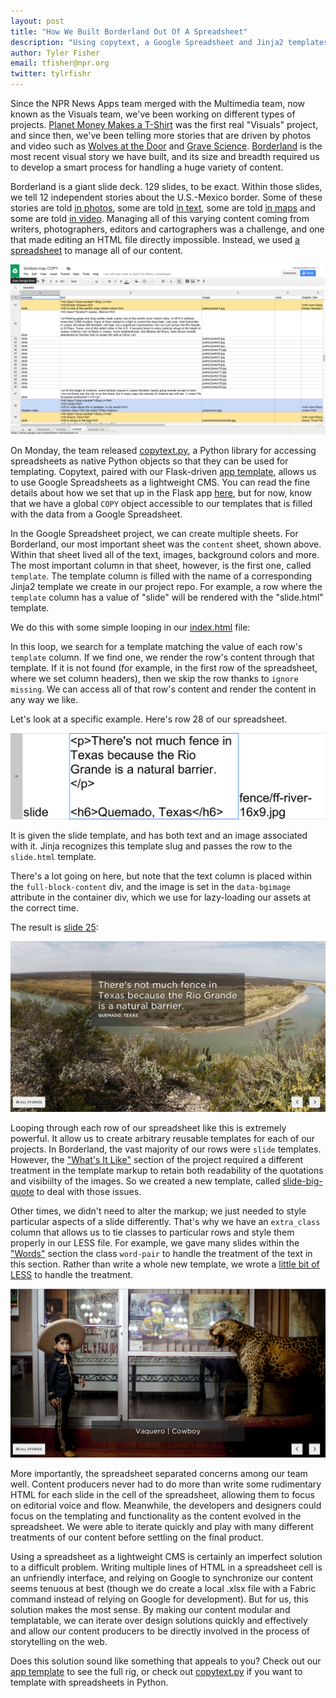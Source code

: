 ```yaml
---
layout: post
title: "How We Built Borderland Out Of A Spreadsheet"
description: "Using copytext, a Google Spreadsheet and Jinja2 templates, we built Borderland in a modular and repeatable way."
author: Tyler Fisher
email: tfisher@npr.org
twitter: tylrfishr
---
```


Since the NPR News Apps team merged with the Multimedia team, now known as the Visuals team, we've been working on different types of projects. [Planet Money Makes a T-Shirt](http://apps.npr.org/tshirt) was the first real "Visuals" project, and since then, we've been telling more stories that are driven by photos and video such as [Wolves at the Door](http://apps.npr.org/wolves) and [Grave Science](http://apps.npr.org/grave-science). [Borderland](http://.apps.npr.org/borderland) is the most recent visual story we have built, and its size and breadth required us to develop a smart process for handling a huge variety of content. 

Borderland is a giant slide deck. 129 slides, to be exact. Within those slides, we tell 12 independent stories about the U.S.-Mexico border. Some of these stories are told [in photos](http://apps.npr.org/borderland/#_/empty-houses), some are told [in text](http://apps.npr.org/borderland/#_/apprehension), some are told [in maps](http://apps.npr.org/borderland/#_/drawing-the-line) and some are told [in video](http://apps.npr.org/borderland/#_/junior). Managing all of this varying content coming from writers, photographers, editors and cartographers was a challenge, and one that made editing an HTML file directly impossible. Instead, we used [a spreadsheet](https://docs.google.com/spreadsheet/ccc?key=0AlXMOHKxzQVRdGN6cHM2WFJpZ2pvRVpxM3JqNkUyMlE&usp=sharing#gid=1) to manage all of our content.

![A screenshot of our content spreadsheet](/img/spreadsheet.jpg)

On Monday, the team released [copytext.py](http://github.com/nprapps/copytext), a Python library for accessing spreadsheets as native Python objects so that they can be used for templating. Copytext, paired with our Flask-driven [app template](http://github.com/nprapps/app-template), allows us to use Google Spreadsheets as a lightweight CMS. You can read the fine details about how we set that up in the Flask app [here](http://blog.apps.npr.org/2014/04/21/introducing-copytext-py.html), but for now, know that we have a global `COPY` object accessible to our templates that is filled with the data from a Google Spreadsheet.

In the Google Spreadsheet project, we can create multiple sheets. For Borderland, our most important sheet was the `content` sheet, shown above. Within that sheet lived all of the text, images, background colors and more. The most important column in that sheet, however, is the first one, called `template`. The template column is filled with the name of a corresponding Jinja2 template we create in our project repo. For example, a row where the `template` column has a value of "slide" will be rendered with the "slide.html" template.

We do this with some simple looping in our [index.html](https://github.com/nprapps/borders-map/blob/master/templates/index.html) file:

<script src="https://gist.github.com/TylerFisher/11218882.js"> </script>

In this loop, we search for a template matching the value of each row's `template` column. If we find one, we render the row's content through that template. If it is not found (for example, in the first row of the spreadsheet, where we set column headers), then we skip the row thanks to `ignore missing`. We can access all of that row's content and render the content in any way we like.

Let's look at a specific example. Here's row 28 of our spreadsheet.

![Row 28](/img/row.jpg)

It is given the slide template, and has both text and an image associated with it. Jinja recognizes this template slug and passes the row to the `slide.html` template.

<script src="https://gist.github.com/TylerFisher/11218917.js"> </script>

There's a lot going on here, but note that the text column is placed within the `full-block-content` div, and the image is set in the `data-bgimage` attribute in the container div, which we use for lazy-loading our assets at the correct time.

The result is [slide 25](http://apps.npr.org/borderland/#_/25):

![Slide 25](/img/slide.jpg)

Looping through each row of our spreadsheet like this is extremely powerful. It allow us to create arbitrary reusable templates for each of our projects. In Borderland, the vast majority of our rows were `slide` templates. However, the ["What's It Like"](http://apps.npr.org/borderland/#_/36) section of the project required a different treatment in the template markup to retain both readability of the quotations and visibiilty of the images. So we created a new template, called [slide-big-quote](https://github.com/nprapps/borders-map/blob/master/templates/slide-big-quote.html) to deal with those issues. 

Other times, we didn't need to alter the markup; we just needed to style particular aspects of a slide differently. That's why we have an `extra_class` column that allows us to tie classes to particular rows and style them properly in our LESS file. For example, we gave many slides within the ["Words"](http://apps.npr.org/borderland/#_/words) section the class `word-pair` to handle the treatment of the text in this section. Rather than write a whole new template, we wrote a [little bit of LESS](https://github.com/nprapps/borders-map/blob/master/less/app.less#L1187) to handle the treatment. 

![Words](/img/words.jpg)

More importantly, the spreadsheet separated concerns among our team well. Content producers never had to do more than write some rudimentary HTML for each slide in the cell of the spreadsheet, allowing them to focus on editorial voice and flow. Meanwhile, the developers and designers could focus on the templating and functionality as the content evolved in the spreadsheet. We were able to iterate quickly and play with many different treatments of our content before settling on the final product.

Using a spreadsheet as a lightweight CMS is certainly an imperfect solution to a difficult problem. Writing multiple lines of HTML in a spreadsheet cell is an unfriendly interface, and relying on Google to synchronize our content seems tenuous at best (though we do create a local .xlsx file with a Fabric command instead of relying on Google for development). But for us, this solution makes the most sense. By making our content modular and templatable, we can iterate over design solutions quickly and effectively and allow our content producers to be directly involved in the process of storytelling on the web.

Does this solution sound like something that appeals to you? Check out our [app template](http://www.github.com/nprapps/app-template) to see the full rig, or check out [copytext.py](http://www.github.com/nprapps/copytext) if you want to template with spreadsheets in Python.